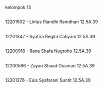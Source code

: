 kelompok 13
##
12201502 - Lintas Riandhi Ramdhan 12.5A.39
##
12201347 - Syafira Regita Cahyani 12.5A.39
##
12200918 - Rana Shafa Nugroho 12.5A.39
##
12200586 - Zayan Shaad Ousman 12.5A.39
##
12201276 - Euis Syafarani Suntit 12.5A.39
